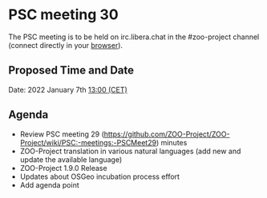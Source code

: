 # PSC meeting 30

The PSC meeting is to be held on irc.libera.chat in the #zoo-project channel (connect directly in your [browser](https://web.libera.chat/#zoo-project)).

## Proposed Time and Date

Date: 2022 January 7th [13:00 (CET)](https://www.timeanddate.com/worldclock/fixedtime.html?year=2022&month=01&day=07&hour=12&min=0&sec=0&msg=ZOO-Project+PSC+Meeting)

## Agenda

* Review PSC meeting 29 (https://github.com/ZOO-Project/ZOO-Project/wiki/PSC:-meetings:-PSCMeet29) minutes
* ZOO-Project translation in various natural languages (add new and update the available language)
* ZOO-Project 1.9.0 Release
* Updates about OSGeo incubation process effort
* Add agenda point
